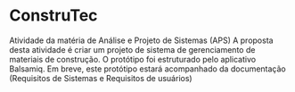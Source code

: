 # ConstruTec
Atividade da matéria de Análise e Projeto de Sistemas (APS)
A proposta desta atividade é criar um projeto de sistema de gerenciamento de materiais de construção.
O protótipo foi estruturado pelo aplicativo Balsamiq.
Em breve, este protótipo estará acompanhado da documentação (Requisitos de Sistemas e Requisitos de usuários)
